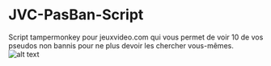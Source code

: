 # JVC-PasBan-Script
Script tampermonkey pour jeuxvideo.com qui vous permet de voir 10 de vos pseudos non bannis pour ne plus devoir les chercher vous-mêmes. 
![alt text](https://image.noelshack.com/fichiers/2023/21/5/1685116945-jvcscreen.png)

